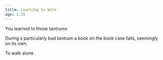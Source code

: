 ```yaml
---
title: Learning to Walk
age: 1.25
---
```

You learned to throw tantrums <Mod stat="PRE"></Mod>


<Check skill="arcana" value="5">

During a particularly bad tantrum a book on the book case falls, seemingly on its own.

</Check>

To walk alone <Mod stat="STR"></Mod>
